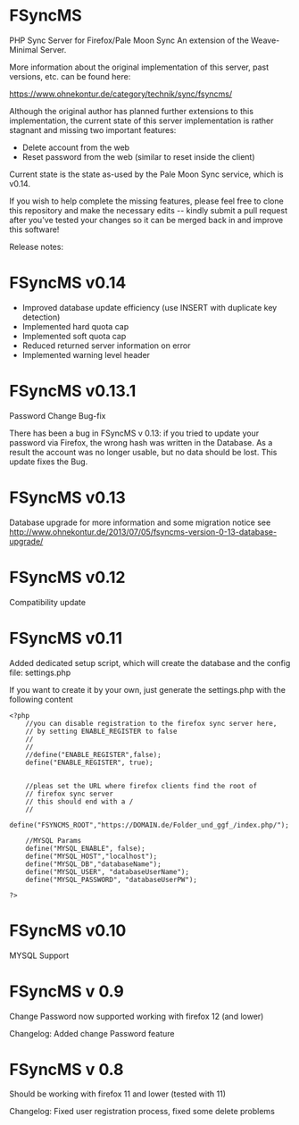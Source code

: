 FSyncMS
=======

PHP Sync Server for Firefox/Pale Moon Sync
An extension of the Weave-Minimal Server.

More information about the original implementation of this server, past versions, etc.
can be found here:

https://www.ohnekontur.de/category/technik/sync/fsyncms/

Although the original author has planned further extensions to this implementation,
the current state of this server implementation is rather stagnant and missing two
important features:
* Delete account from the web
* Reset password from the web (similar to reset inside the client)

Current state is the state as-used by the Pale Moon Sync service, which is v0.14.

If you wish to help complete the missing features, please feel free to clone this repository and make 
the necessary edits -- kindly submit a pull request after you've tested your changes so it can be merged
back in and improve this software!

Release notes:

FSyncMS v0.14
======

- Improved database update efficiency (use INSERT with duplicate key detection)
- Implemented hard quota cap
- Implemented soft quota cap
- Reduced returned server information on error
- Implemented warning level header

FSyncMS v0.13.1
======
Password Change Bug-fix

There has been a bug in FSyncMS v 0.13: if you tried to update your password via Firefox, the wrong hash
was written in the Database. As a result the account was no longer usable, but no data should be lost.
This update fixes the Bug.

FSyncMS v0.13
======
Database upgrade
for more information and some migration notice see
http://www.ohnekontur.de/2013/07/05/fsyncms-version-0-13-database-upgrade/


FSyncMS v0.12
======
Compatibility update 

FSyncMS v0.11
======
Added dedicated setup script, which will create the database and the config file: settings.php

If you want to create it by your own, just generate the settings.php with the following content

    <?php
        //you can disable registration to the firefox sync server here,
        // by setting ENABLE_REGISTER to false
        //
        //
        //define("ENABLE_REGISTER",false);
        define("ENABLE_REGISTER", true);


        //pleas set the URL where firefox clients find the root of 
        // firefox sync server
        // this should end with a /
        //
        define("FSYNCMS_ROOT","https://DOMAIN.de/Folder_und_ggf_/index.php/");

        //MYSQL Params
        define("MYSQL_ENABLE", false);
        define("MYSQL_HOST","localhost");
        define("MYSQL_DB","databaseName");
        define("MYSQL_USER", "databaseUserName");
        define("MYSQL_PASSWORD", "databaseUserPW");

    ?>


FSyncMS v0.10
======
MYSQL Support

FSyncMS v 0.9
======
Change Password now supported 
working with firefox 12 (and lower)

Changelog:
Added change Password feature

FSyncMS v 0.8
======
Should be working with firefox 11 and lower (tested with 11)

Changelog:
Fixed user registration process,
fixed some delete problems
